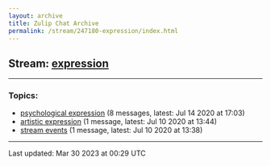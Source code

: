 ```yaml
---
layout: archive
title: Zulip Chat Archive
permalink: /stream/247180-expression/index.html
---
```


## Stream: [expression](https://mattecapu.github.io/ct-zulip-archive/stream/247180-expression/index.html)
---

### Topics:

* [psychological expression](topic/topic_psychological.20expression.html) (8 messages, latest: Jul 14 2020 at 17:03)
* [artistic expression](topic/topic_artistic.20expression.html) (1 message, latest: Jul 10 2020 at 13:44)
* [stream events](topic/topic_stream.20events.html) (1 message, latest: Jul 10 2020 at 13:38)

<hr><p>Last updated: Mar 30 2023 at 00:29 UTC</p>